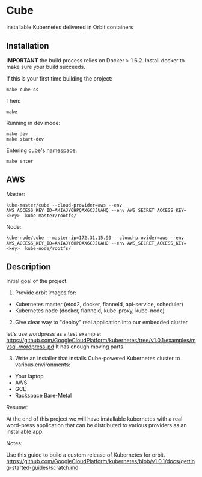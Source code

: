 # Cube

Installable Kubernetes delivered in Orbit containers

Installation
-------------

**IMPORTANT** the build process relies on Docker > 1.6.2. Install docker to make sure your build succeeds.


If this is your first time building the project:

```
make cube-os
```

Then:

```
make
```

Running in dev mode:
```
make dev
make start-dev
```

Entering cube's namespace:

```
make enter
```

AWS
---
Master:

```
kube-master/cube --cloud-provider=aws --env AWS_ACCESS_KEY_ID=AKIAJY6HPQAX6CJJUAHQ --env AWS_SECRET_ACCESS_KEY=<key>  kube-master/rootfs/

```

Node:

```
kube-node/cube --master-ip=172.31.15.90 --cloud-provider=aws --env AWS_ACCESS_KEY_ID=AKIAJY6HPQAX6CJJUAHQ --env AWS_SECRET_ACCESS_KEY=<key>  kube-node/rootfs/
```




Description
-------------

Initial goal of the project:

1. Provide orbit images for:

* Kubernetes master (etcd2, docker, flanneld, api-service, scheduler)
* Kubernetes node (docker, flanneld, kube-proxy, kube-node)

2. Give clear way to "deploy" real application into our embedded cluster

let's use wordpress as a test example: https://github.com/GoogleCloudPlatform/kubernetes/tree/v1.0.1/examples/mysql-wordpress-pd
It has enough moving parts.

3. Write an installer that installs Cube-powered Kubernetes cluster to various environments:

* Your laptop
* AWS
* GCE
* Rackspace Bare-Metal

Resume:

At the end of this project we will have installable kubernetes with a real word-press application that can be distributed
to various providers as an installable app.

Notes:

Use this guide to build a custom release of Kubernetes for orbit.
https://github.com/GoogleCloudPlatform/kubernetes/blob/v1.0.1/docs/getting-started-guides/scratch.md



